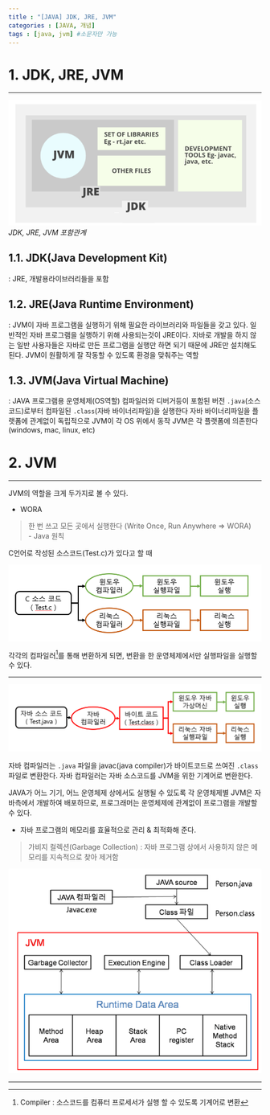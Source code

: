 ```yaml
---
title : "[JAVA] JDK, JRE, JVM"
categories : [JAVA, 개념]
tags : [java, jvm] #소문자만 가능
---
```



# 1. **JDK, JRE, JVM**
---

![jdkjrejvm](/assets/img/java/jdkjrejvm.png)_JDK, JRE, JVM 포함관계_

## 1.1. JDK(Java Development Kit) 
: JRE, 개발용라이브러리들을 포함

## 1.2. JRE(Java Runtime Environment)
: JVM이 자바 프로그램을 실행하기 위해 필요한 라이브러리와 파일들을 갖고 있다.  일반적인 자바 프로그램을 실행하기 위해 사용되는것이 JRE이다. 자바로 개발을 하지 않는 일반 사용자들은 자바로 만든 프로그램을 실행만 하면 되기 때문에 JRE만 설치해도 된다. JVM이 원활하게 잘 작동할 수 있도록 환경을 맞춰주는 역할

## 1.3. JVM(Java Virtual Machine) 
: JAVA 프로그램용 운영체제(OS역할)
  컴파일러와 디버거등이 포함된 버전
  `.java`(소스코드)로부터 컴파일된 `.class`(자바 바이너리파일)을 실행한다
  자바 바이너리파일을 플랫폼에 관계없이 독립적으로 JVM이 각 OS 위에서 동작
  JVM은 각 플랫폼에 의존한다(windows, mac, linux, etc)

# 2. **JVM**

---

JVM의 역할을 크게 두가지로 볼 수 있다.

- WORA
> 한 번 쓰고 모든 곳에서 실행한다 (Write Once, Run Anywhere => WORA)  
        - Java 원칙

C언어로 작성된 소스코드(Test.c)가 있다고 할 때 

![comp](/assets/img/java/comp.png)

각각의 컴파일러[^compiler]를 통해 변환하게 되면, 변환을 한 운영체제에서만 실행파일을 실행할 수 있다.



---

![compjava](/assets/img/java/compjava.png)

자바 컴파일러는 `.java` 파일을 javac(java compiler)가 바이트코드로 쓰여진 `.class` 파일로 변환한다.
자바 컴파일러는 자바 소스코드를 JVM을 위한 기계어로 변환한다.

JAVA가 어느 기기, 어느 운영체제 상에서도 실행될 수 있도록 각 운영체제별 JVM은 자바측에서 개발하여 배포하므로, 프로그래머는 운영체제에 관계없이 프로그램을 개발할 수 있다.

- 자바 프로그램의 메모리를 효율적으로 관리 & 최적화해 준다.
> 가비지 컬렉션(Garbage Collection)
: 자바 프로그램 상에서 사용하지 않은 메모리를 지속적으로 찾아 제거함

![jvm](/assets/img/java/jvm.png)


---

[^compiler]: Compiler : 소스코드를 컴퓨터 프로세서가 실행 할 수 있도록 기계어로 변환